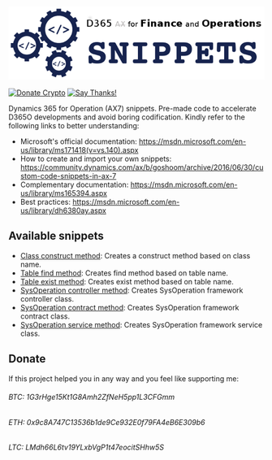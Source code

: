 ![D365O Add-in](https://github.com/anderson-joyle/D365O-Snippets/blob/master/D365O_snippets_logo.png)

[![Donate Crypto](https://img.shields.io/badge/Donate-Crypto-805AFF.svg)](https://github.com/anderson-joyle/D365O-Snippets#donate)
[![Say Thanks!](https://img.shields.io/badge/Say%20Thanks-!-1EAEDB.svg)](https://saythanks.io/to/joyle)

Dynamics 365 for Operation (AX7) snippets. Pre-made code to accelerate D365O developments and avoid boring codification.
Kindly refer to the following links to better understanding:

* Microsoft's official documentation: https://msdn.microsoft.com/en-us/library/ms171418(v=vs.140).aspx
* How to create and import your own snippets: https://community.dynamics.com/ax/b/goshoom/archive/2016/06/30/custom-code-snippets-in-ax-7
* Complementary documentation: https://msdn.microsoft.com/en-us/library/ms165394.aspx
* Best practices: https://msdn.microsoft.com/en-us/library/dh6380ay.aspx

## Available snippets
* [Class construct method](https://github.com/anderson-joyle/D365O-Snippets/blob/master/Snippets/construct.snippet): Creates a construct method based on class name.
* [Table find method](https://github.com/anderson-joyle/D365O-Snippets/blob/master/Snippets/find.snippet): Creates find method based on table name.
* [Table exist method](https://github.com/anderson-joyle/D365O-Snippets/blob/master/Snippets/exist.snippet): Creates exist method based on table name.
* [SysOperation controller method](https://github.com/anderson-joyle/D365O-Snippets/blob/master/Snippets/sysoperationcontroller.snippet): Creates SysOperation framework controller class.
* [SysOperation contract method](https://github.com/anderson-joyle/D365O-Snippets/blob/master/Snippets/sysoperationcontract.snippet): Creates SysOperation framework contract class.
* [SysOperation service method](https://github.com/anderson-joyle/D365O-Snippets/blob/master/Snippets/sysoperationservice.snippet): Creates SysOperation framework service class.

## Donate
If this project helped you in any way and you feel like supporting me:

###### BTC: 1G3rHge15Kt1G8Amh2ZfNeH5pp1L3CFGmm
###### ETH: 0x9c8A747C13536b1de9Ce932E0f79FA4eB6E309b6
###### LTC: LMdh66L6tv19YLxbVgP1t47eocitSHhw5S

